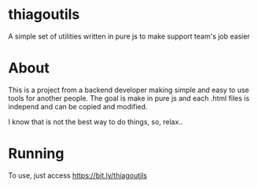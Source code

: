 # thiagoutils
A simple set of utilities written in pure js to make support team's job easier

# About
This is a project from a backend developer making simple and easy to use tools for another people. The goal is make in pure js and each .html files is independ and can be copied and modified.

I know that is not the best way to do things, so, relax.. 

# Running
To use, just access https://bit.ly/thiagoutils